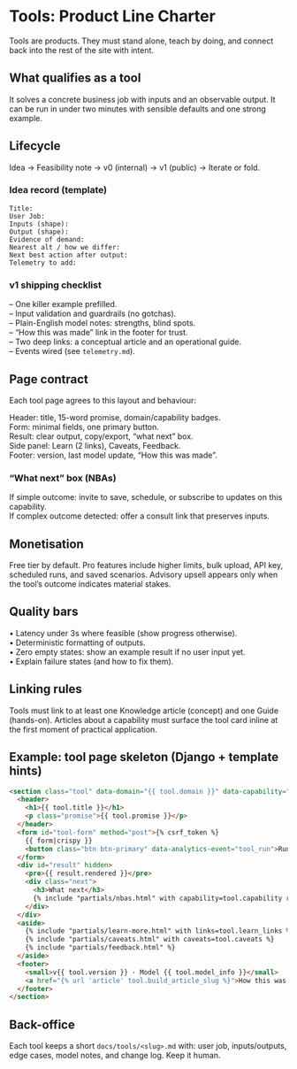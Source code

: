# Tools: Product Line Charter

Tools are products. They must stand alone, teach by doing, and connect back into the rest of the site with intent.

## What qualifies as a tool
It solves a concrete business job with inputs and an observable output. It can be run in under two minutes with sensible defaults and one strong example.

## Lifecycle
Idea → Feasibility note → v0 (internal) → v1 (public) → Iterate or fold.

### Idea record (template)
```
Title: 
User Job: 
Inputs (shape): 
Output (shape): 
Evidence of demand: 
Nearest alt / how we differ: 
Next best action after output: 
Telemetry to add: 
```

### v1 shipping checklist
– One killer example prefilled.  
– Input validation and guardrails (no gotchas).  
– Plain-English model notes: strengths, blind spots.  
– “How this was made” link in the footer for trust.  
– Two deep links: a conceptual article and an operational guide.  
– Events wired (see `telemetry.md`).

## Page contract
Each tool page agrees to this layout and behaviour:

Header: title, 15-word promise, domain/capability badges.  
Form: minimal fields, one primary button.  
Result: clear output, copy/export, “what next” box.  
Side panel: Learn (2 links), Caveats, Feedback.  
Footer: version, last model update, “How this was made”.

### “What next” box (NBAs)
If simple outcome: invite to save, schedule, or subscribe to updates on this capability.  
If complex outcome detected: offer a consult link that preserves inputs.

## Monetisation
Free tier by default. Pro features include higher limits, bulk upload, API key, scheduled runs, and saved scenarios. Advisory upsell appears only when the tool’s outcome indicates material stakes.

## Quality bars
• Latency under 3s where feasible (show progress otherwise).  
• Deterministic formatting of outputs.  
• Zero empty states: show an example result if no user input yet.  
• Explain failure states (and how to fix them).

## Linking rules
Tools must link to at least one Knowledge article (concept) and one Guide (hands-on). Articles about a capability must surface the tool card inline at the first moment of practical application.

## Example: tool page skeleton (Django + template hints)
```html
<section class="tool" data-domain="{{ tool.domain }}" data-capability="{{ tool.capability }}">
  <header>
    <h1>{{ tool.title }}</h1>
    <p class="promise">{{ tool.promise }}</p>
  </header>
  <form id="tool-form" method="post">{% csrf_token %}
    {{ form|crispy }}
    <button class="btn btn-primary" data-analytics-event="tool_run">Run</button>
  </form>
  <div id="result" hidden>
    <pre>{{ result.rendered }}</pre>
    <div class="next">
      <h3>What next</h3>
      {% include "partials/nbas.html" with capability=tool.capability result=result %}
    </div>
  </div>
  <aside>
    {% include "partials/learn-more.html" with links=tool.learn_links %}
    {% include "partials/caveats.html" with caveats=tool.caveats %}
    {% include "partials/feedback.html" %}
  </aside>
  <footer>
    <small>v{{ tool.version }} · Model {{ tool.model_info }}</small>
    <a href="{% url 'article' tool.build_article_slug %}">How this was made</a>
  </footer>
</section>
```

## Back-office
Each tool keeps a short `docs/tools/<slug>.md` with: user job, inputs/outputs, edge cases, model notes, and change log. Keep it human.

